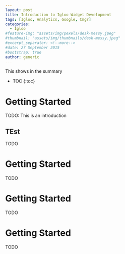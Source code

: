 ```yaml
---
layout: post
title: Introduction to Igloo Widget Development
tags: [Igloo, Analytics, Google, Cmgr]
categories:
  - Igloo
#feature-img: "assets/img/pexels/desk-messy.jpeg"
#thumbnail: "assets/img/thumbnails/desk-messy.jpeg"
#excerpt_separator: <!--more-->
#date: 27 September 2015
#bootstrap: true
author: generic
---
```

This shows in the summary

* TOC
{:toc}

# Getting Started
TODO:  This is an introduction

## TEst
TODO

# Getting Started
TODO

# Getting Started
TODO

# Getting Started
TODO
